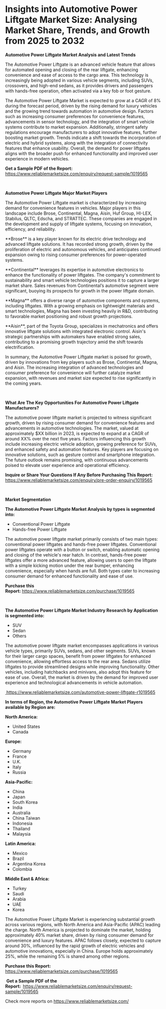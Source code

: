 <p><h1>Insights into Automotive Power Liftgate Market Size: Analysing Market Share, Trends, and Growth from 2025 to 2032</h1></p><p><strong>Automotive Power Liftgate Market Analysis and Latest Trends</strong></p>
<p><p>The Automotive Power Liftgate is an advanced vehicle feature that allows for automated opening and closing of the rear liftgate, enhancing convenience and ease of access to the cargo area. This technology is increasingly being adopted in various vehicle segments, including SUVs, crossovers, and high-end sedans, as it provides drivers and passengers with hands-free operation, often activated via a key fob or foot gesture.</p><p>The Automotive Power Liftgate Market is expected to grow at a CAGR of 8% during the forecast period, driven by the rising demand for luxury vehicles and the growing trend towards automation in automotive design. Factors such as increasing consumer preferences for convenience features, advancements in sensor technology, and the integration of smart vehicle systems contribute to market expansion. Additionally, stringent safety regulations encourage manufacturers to adopt innovative features, further boosting market growth. Trends indicate a shift towards the incorporation of electric and hybrid systems, along with the integration of connectivity features that enhance usability. Overall, the demand for power liftgates aligns with the broader push for enhanced functionality and improved user experience in modern vehicles.</p></p>
<p><strong>Get a Sample PDF of the Report:&nbsp;</strong> <a href="https://www.reliablemarketsize.com/enquiry/request-sample/1019565?utm_campaign=3354&utm_medium=2&utm_source=Github&utm_content=ia&utm_term=30032025&utm_id=automotive-power-liftgate">https://www.reliablemarketsize.com/enquiry/request-sample/1019565</a></p>
<p>&nbsp;</p>
<p><strong>Automotive Power Liftgate Major Market Players</strong></p>
<p><p>The Automotive Power Liftgate market is characterized by increasing demand for convenience features in vehicles. Major players in this landscape include Brose, Continental, Magna, Aisin, Huf Group, HI-LEX, Stabilus, QLTC, Edscha, and STRATTEC. These companies are engaged in the development and supply of liftgate systems, focusing on innovation, efficiency, and reliability.</p><p>**Brose** is a key player known for its electric drive technology and advanced liftgate solutions. It has recorded strong growth, driven by the proliferation of electric and autonomous vehicles, and anticipates continued expansion owing to rising consumer preferences for power-operated systems.</p><p>**Continental** leverages its expertise in automotive electronics to enhance the functionality of power liftgates. The company's commitment to sustainability and smart vehicle technologies positions it to capture a larger market share. Sales revenues from Continental’s automotive segment were significant, buoying its prospects for growth in the power liftgate domain.</p><p>**Magna** offers a diverse range of automotive components and systems, including liftgates. With a growing emphasis on lightweight materials and smart technologies, Magna has been investing heavily in R&D, contributing to favorable market positioning and robust growth projections.</p><p>**Aisin**, part of the Toyota Group, specializes in mechatronics and offers innovative liftgate solutions with integrated electronic control. Aisin's strategic partnerships with automakers have enabled strong sales, contributing to a promising growth trajectory amid the shift towards electrification.</p><p>In summary, the Automotive Power Liftgate market is poised for growth, driven by innovations from key players such as Brose, Continental, Magna, and Aisin. The increasing integration of advanced technologies and consumer preference for convenience will further catalyze market expansion, with revenues and market size expected to rise significantly in the coming years.</p></p>
<p>&nbsp;</p>
<p><strong>What Are The Key Opportunities For Automotive Power Liftgate Manufacturers?</strong></p>
<p><p>The automotive power liftgate market is projected to witness significant growth, driven by rising consumer demand for convenience features and advancements in automotive technologies. The market, valued at approximately $XX billion in 2023, is expected to expand at a CAGR of around XX% over the next five years. Factors influencing this growth include increasing electric vehicle adoption, growing preference for SUVs, and enhanced safety and automation features. Key players are focusing on innovative solutions, such as gesture control and smartphone integration. The future outlook remains promising, with continuous advancements poised to elevate user experience and operational efficiency.</p></p>
<p><strong>Inquire or Share Your Questions If Any Before Purchasing This Report:</strong> <a href="https://www.reliablemarketsize.com/enquiry/pre-order-enquiry/1019565?utm_campaign=3354&utm_medium=2&utm_source=Github&utm_content=ia&utm_term=30032025&utm_id=automotive-power-liftgate">https://www.reliablemarketsize.com/enquiry/pre-order-enquiry/1019565</a></p>
<p>&nbsp;</p>
<p><strong>Market Segmentation</strong></p>
<p><strong>The Automotive Power Liftgate Market Analysis by types is segmented into:</strong></p>
<p><ul><li>Conventional Power Liftgate</li><li>Hands-free Power Liftgate</li></ul></p>
<p><p>The automotive power liftgate market primarily consists of two main types: conventional power liftgates and hands-free power liftgates. Conventional power liftgates operate with a button or switch, enabling automatic opening and closing of the vehicle's rear hatch. In contrast, hands-free power liftgates offer a more advanced feature, allowing users to open the liftgate with a simple kicking motion under the rear bumper, enhancing convenience, especially when hands are full. Both types cater to increasing consumer demand for enhanced functionality and ease of use.</p></p>
<p><strong>Purchase this Report:&nbsp;</strong><a href="https://www.reliablemarketsize.com/purchase/1019565?utm_campaign=3354&utm_medium=2&utm_source=Github&utm_content=ia&utm_term=30032025&utm_id=automotive-power-liftgate">https://www.reliablemarketsize.com/purchase/1019565</a></p>
<p>&nbsp;</p>
<p><strong>The Automotive Power Liftgate Market Industry Research by Application is segmented into:</strong></p>
<p><ul><li>SUV</li><li>Sedan</li><li>Others</li></ul></p>
<p><p>The automotive power liftgate market encompasses applications in various vehicle types, primarily SUVs, sedans, and other segments. SUVs, known for their larger cargo spaces, benefit from power liftgates for enhanced convenience, allowing effortless access to the rear area. Sedans utilize liftgates to provide streamlined designs while improving functionality. Other vehicles, including hatchbacks and minivans, also adopt this feature for ease of use. Overall, the market is driven by the demand for improved user experience and technological advancements in vehicle automation.</p></p>
<p><a href="https://www.reliablemarketsize.com/automotive-power-liftgate-r1019565?utm_campaign=3354&utm_medium=2&utm_source=Github&utm_content=ia&utm_term=30032025&utm_id=automotive-power-liftgate">&nbsp;https://www.reliablemarketsize.com/automotive-power-liftgate-r1019565</a></p>
<p><strong>In terms of Region, the Automotive Power Liftgate Market Players available by Region are:</strong></p>
<p>
    <p> <strong> North America: </strong>
        <ul>
            <li>United States</li>
            <li>Canada</li>
        </ul>
        </p> 
    <p> <strong> Europe: </strong>
        <ul>
            <li>Germany</li>
            <li>France</li>
            <li>U.K.</li>
            <li>Italy</li>
            <li>Russia</li>
        </ul>
        </p> 
    <p> <strong> Asia-Pacific: </strong>
        <ul>
            <li>China</li>
            <li>Japan</li>
            <li>South Korea</li>
            <li>India</li>
            <li>Australia</li>
            <li>China Taiwan</li>
            <li>Indonesia</li>
            <li>Thailand</li>
            <li>Malaysia</li>
        </ul>
        </p> 
    <p> <strong> Latin America: </strong>
        <ul>
            <li>Mexico</li>
            <li>Brazil</li>
            <li>Argentina Korea</li>
            <li>Colombia</li>
        </ul>
        </p> 
    <p> <strong> Middle East & Africa: </strong>
        <ul>
            <li>Turkey</li>
            <li>Saudi</li>
            <li>Arabia</li>
            <li>UAE</li>
            <li>Korea</li>
        </ul>
    </p>
    </p>
<p><p>The Automotive Power Liftgate Market is experiencing substantial growth across various regions, with North America and Asia-Pacific (APAC) leading the charge. North America is projected to dominate the market, holding approximately 40% market share, driven by rising consumer demand for convenience and luxury features. APAC follows closely, expected to capture around 30%, influenced by the rapid growth of electric vehicles and automotive innovations, especially in China. Europe holds approximately 25%, while the remaining 5% is shared among other regions.</p></p>
<p><strong>Purchase this Report: </strong><a href="https://www.reliablemarketsize.com/purchase/1019565?utm_campaign=3354&utm_medium=2&utm_source=Github&utm_content=ia&utm_term=30032025&utm_id=automotive-power-liftgate">https://www.reliablemarketsize.com/purchase/1019565</a></p>
<p>&nbsp;<strong>Get a Sample PDF of the Report:&nbsp;&nbsp;</strong><a href="https://www.reliablemarketsize.com/enquiry/request-sample/1019565?utm_campaign=3354&utm_medium=2&utm_source=Github&utm_content=ia&utm_term=30032025&utm_id=automotive-power-liftgate">https://www.reliablemarketsize.com/enquiry/request-sample/1019565</a></p>
<p><strong></strong></p>
<p>Check more reports on <a href="https://www.reliablemarketsize.com/?utm_campaign=3354&utm_medium=2&utm_source=Github&utm_content=ia&utm_term=30032025&utm_id=automotive-power-liftgate">https://www.reliablemarketsize.com/</a></p>